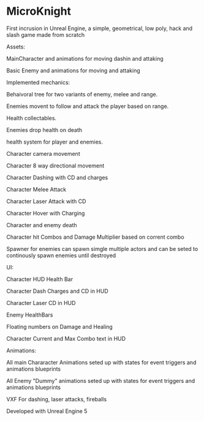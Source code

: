 # MicroKnight


First incrusion in Unreal Engine, a simple, geometrical, low poly, hack and slash game made from scratch

Assets:

MainCharacter and animations for moving dashin and attaking

Basic Enemy and animations for moving and attaking



Implemented mechanics:

Behaivoral tree for two variants of enemy, melee and range.

Enemies movent to follow and attack the player based on range.

Health collectables.

Enemies drop health on death

health system for player and enemies.

Character camera movement

Character 8 way directional movement

Character Dashing with CD and charges

Character Melee Attack

Character Laser Attack with CD

Character Hover with Charging

Character and enemy death

Character hit Combos and Damage Multiplier based on corrent combo

Spawner for enemies can spawn simgle multiple actors and can be seted to continously spawn enemies until destroyed





UI:

Character HUD Health Bar

Character Dash Charges and CD in HUD

Character Laser CD in HUD

Enemy HealthBars

Floating numbers on Damage and Healing

Character Current and Max Combo text in HUD



Animations:

All main Chararacter Animations seted up with states for event triggers and animations blueprints

All Enemy "Dummy" animations seted up with states for event triggers and animations blueprints

VXF For dashing, laser attacks, fireballs

Developed with Unreal Engine 5
